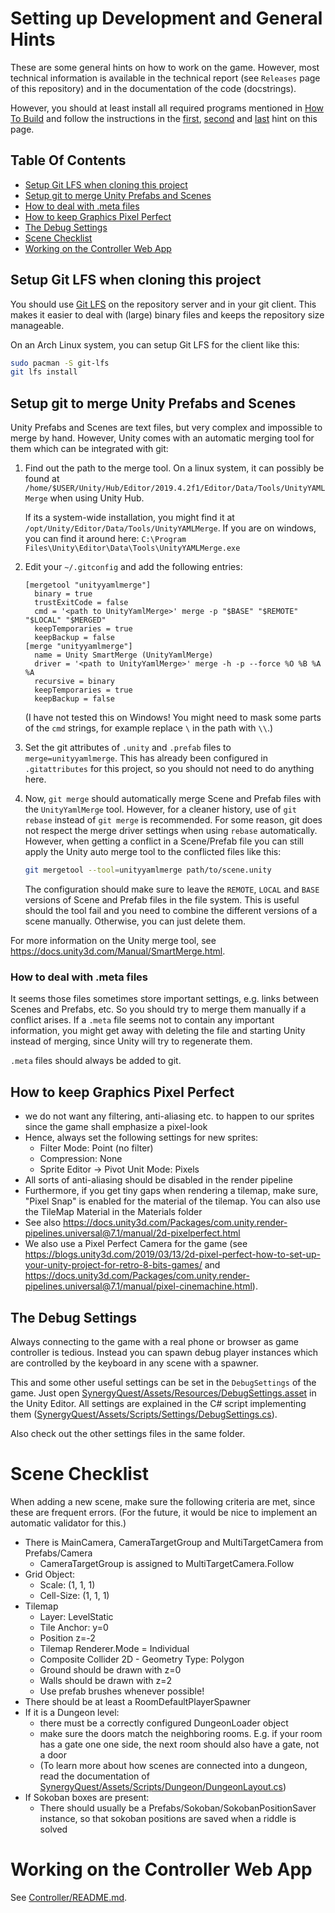 # Setting up Development and General Hints

These are some general hints on how to work on the game. However, most technical
information is available in the technical report (see `Releases` page of this
repository) and in the documentation of the code (docstrings).

However, you should at least install all required programs mentioned in
[How To Build](HowToBuild.md) and follow the instructions in the
[first](#setup-git-lfs-when-cloning-this-project),
[second](#setup-git-to-merge-unity-prefabs-and-scenes) and
[last](#working-on-the-controller-web-app)
hint on this page.

## Table Of Contents

* [Setup Git LFS when cloning this project](#setup-git-lfs-when-cloning-this-project)
* [Setup git to merge Unity Prefabs and Scenes](#setup-git-to-merge-unity-prefabs-and-scenes)
* [How to deal with .meta files](#how-to-deal-with-meta-files)
* [How to keep Graphics Pixel Perfect](#how-to-keep-graphics-pixel-perfect)
* [The Debug Settings](#the-debug-settings)
* [Scene Checklist](#scene-checklist)
* [Working on the Controller Web App](#working-on-the-controller-web-app)

## Setup Git LFS when cloning this project

You should use [Git LFS](https://git-lfs.github.com/) on the repository server and
in your git client. This makes it easier to deal with (large) binary files and keeps
the repository size manageable.

On an Arch Linux system, you can setup Git LFS for the client like this:
```sh
sudo pacman -S git-lfs
git lfs install
```

## Setup git to merge Unity Prefabs and Scenes

Unity Prefabs and Scenes are text files, but very complex and impossible to merge
by hand. However, Unity comes with an automatic merging tool for them which can be
integrated with git:

1. Find out the path to the merge tool.
   On a linux system, it can possibly be found at `/home/$USER/Unity/Hub/Editor/2019.4.2f1/Editor/Data/Tools/UnityYAMLMerge`
   when using Unity Hub.

   If its a system-wide installation, you might find it at `/opt/Unity/Editor/Data/Tools/UnityYAMLMerge`.
   If you are on windows, you can find it around here: `C:\Program Files\Unity\Editor\Data\Tools\UnityYAMLMerge.exe`
2. Edit your `~/.gitconfig` and add the following entries:
   ```
   [mergetool "unityyamlmerge"]
     binary = true
     trustExitCode = false
     cmd = '<path to UnityYamlMerge>' merge -p "$BASE" "$REMOTE" "$LOCAL" "$MERGED"
     keepTemporaries = true
     keepBackup = false
   [merge "unityyamlmerge"]
     name = Unity SmartMerge (UnityYamlMerge)
     driver = '<path to UnityYamlMerge>' merge -h -p --force %O %B %A %A
     recursive = binary
     keepTemporaries = true
     keepBackup = false
   ```

   (I have not tested this on Windows! You might need to mask some parts of the
   `cmd` strings, for example replace `\` in the path with `\\`.)

3. Set the git attributes of `.unity` and `.prefab` files to
   `merge=unityyamlmerge`. This has already been configured in `.gitattributes`
   for this project, so you should not need to do anything here.

4. Now, `git merge` should automatically merge Scene and Prefab files with
   the `UnityYamlMerge` tool.
   However, for a cleaner history, use of `git rebase` instead of `git merge` is
   recommended. For some reason, git does not respect the merge driver settings
   when using `rebase` automatically. However, when getting a conflict in a
   Scene/Prefab file you can still apply the Unity auto merge tool to the
   conflicted files like this:

   ```sh
   git mergetool --tool=unityyamlmerge path/to/scene.unity
   ```

   The configuration should make sure to leave the `REMOTE`, `LOCAL` and `BASE`
   versions of Scene and Prefab files in the file system. This is useful should
   the tool fail and you need to combine the different versions of a scene
   manually.
   Otherwise, you can just delete them.

For more information on the Unity merge tool, see
https://docs.unity3d.com/Manual/SmartMerge.html.

### How to deal with .meta files

It seems those files sometimes store important settings, e.g. links between
Scenes and Prefabs, etc. So you should try to merge them manually if a conflict
arises. If a `.meta` file seems not to contain any important information, you
might get away with deleting the file and starting Unity instead of merging,
since Unity will try to regenerate them.

`.meta` files should always be added to git.

## How to keep Graphics Pixel Perfect

* we do not want any filtering, anti-aliasing etc. to happen to our sprites
  since the game shall emphasize a pixel-look
* Hence, always set the following settings for new sprites:
  * Filter Mode: Point (no filter)
  * Compression: None
  * Sprite Editor -> Pivot Unit Mode: Pixels
* All sorts of anti-aliasing should be disabled in the render pipeline
* Furthermore, if you get tiny gaps when rendering a tilemap, make sure,
  "Pixel Snap" is enabled for the material of the tilemap.
  You can also use the TileMap Material in the Materials folder
* See also https://docs.unity3d.com/Packages/com.unity.render-pipelines.universal@7.1/manual/2d-pixelperfect.html
* We also use a Pixel Perfect Camera for the game
  (see https://blogs.unity3d.com/2019/03/13/2d-pixel-perfect-how-to-set-up-your-unity-project-for-retro-8-bits-games/
   and https://docs.unity3d.com/Packages/com.unity.render-pipelines.universal@7.1/manual/pixel-cinemachine.html).

## The Debug Settings

Always connecting to the game with a real phone or browser as game controller is tedious.
Instead you can spawn debug player instances which are controlled by the keyboard in any scene
with a spawner.

This and some other useful settings can be set in the `DebugSettings` of the game.
Just open [SynergyQuest/Assets/Resources/DebugSettings.asset](../SynergyQuest/Assets/Resources/DebugSettings.asset)
in the Unity Editor.
All settings are explained in the C# script implementing them
([SynergyQuest/Assets/Scripts/Settings/DebugSettings.cs](../SynergyQuest/Assets/Scripts/Settings/DebugSettings.cs)).

Also check out the other settings files in the same folder.

# Scene Checklist

When adding a new scene, make sure the following criteria are met, since these are frequent errors.
(For the future, it would be nice to implement an automatic validator for this.)

* There is MainCamera, CameraTargetGroup and MultiTargetCamera from Prefabs/Camera
  * CameraTargetGroup is assigned to MultiTargetCamera.Follow
* Grid Object:
  * Scale: (1, 1, 1)
  * Cell-Size: (1, 1, 1)
* Tilemap
  * Layer: LevelStatic
  * Tile Anchor: y=0
  * Position z=-2
  * Tilemap Renderer.Mode = Individual
  * Composite Collider 2D - Geometry Type: Polygon
  * Ground should be drawn with z=0
  * Walls should be drawn with z=2
  * Use prefab brushes whenever possible!
* There should be at least a RoomDefaultPlayerSpawner
* If it is a Dungeon level:
  * there must be a correctly configured DungeonLoader object
  * make sure the doors match the neighboring rooms. E.g. if your room has a gate one one side, the next room should also have a gate, not a door
  * (To learn more about how scenes are connected into a dungeon, read the documentation of
     [SynergyQuest/Assets/Scripts/Dungeon/DungeonLayout.cs](../SynergyQuest/Assets/Scripts/Dungeon/DungeonLayout.cs))
* If Sokoban boxes are present:
  * There should usually be a Prefabs/Sokoban/SokobanPositionSaver instance, so that sokoban positions are saved when a riddle is solved

# Working on the Controller Web App

See [Controller/README.md](../Controller/README.md).

